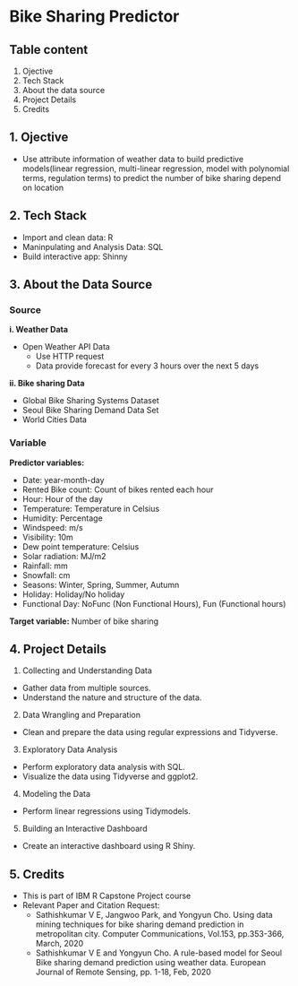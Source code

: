 # Bike Sharing Predictor
## Table content
1. Ojective
2. Tech Stack
3. About the data source
4. Project Details
5. Credits

## 1. Ojective
- Use attribute information of weather data to build predictive models(linear regression, multi-linear regression, model with polynomial terms, regulation terms) to predict the number of bike sharing depend on location

## 2. Tech Stack
- Import and clean data: R
- Maninpulating and Analysis Data: SQL
- Build interactive app: Shinny

## 3. About the Data Source
### Source
**i. Weather Data**
- Open Weather API Data
    - Use HTTP request 
    - Data provide forecast for every 3 hours over the next 5 days

**ii. Bike sharing Data**
- Global Bike Sharing Systems Dataset
- Seoul Bike Sharing Demand Data Set
- World Cities Data

### Variable
**Predictor variables:**
- Date: year-month-day
- Rented Bike count: Count of bikes rented each hour
- Hour: Hour of the day
- Temperature: Temperature in Celsius
- Humidity: Percentage
- Windspeed: m/s
- Visibility: 10m
- Dew point temperature: Celsius
- Solar radiation: MJ/m2
- Rainfall: mm
- Snowfall: cm
- Seasons: Winter, Spring, Summer, Autumn
- Holiday: Holiday/No holiday
- Functional Day: NoFunc (Non Functional Hours), Fun (Functional hours)

**Target variable:** Number of bike sharing

## 4. Project Details
1. Collecting and Understanding Data
- Gather data from multiple sources.
- Understand the nature and structure of the data.

2. Data Wrangling and Preparation
- Clean and prepare the data using regular expressions and Tidyverse.

3. Exploratory Data Analysis
- Perform exploratory data analysis with SQL.
- Visualize the data using Tidyverse and ggplot2.

4. Modeling the Data
- Perform linear regressions using Tidymodels.

5. Building an Interactive Dashboard
- Create an interactive dashboard using R Shiny.


## 5. Credits
- This is part of IBM R Capstone Project course
- Relevant Paper and Citation Request:
    - Sathishkumar V E, Jangwoo Park, and Yongyun Cho. Using data mining techniques for bike sharing demand prediction in metropolitan city. Computer Communications, Vol.153, pp.353-366, March, 2020
    - Sathishkumar V E and Yongyun Cho. A rule-based model for Seoul Bike sharing demand prediction using weather data. European Journal of Remote Sensing, pp. 1-18, Feb, 2020

